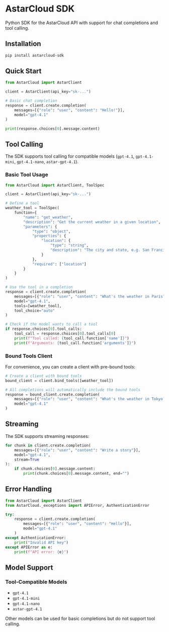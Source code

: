 # AstarCloud SDK

Python SDK for the AstarCloud API with support for chat completions and tool calling.

## Installation

```bash
pip install astarcloud-sdk
```

## Quick Start

```python
from AstarCloud import AstarClient

client = AstarClient(api_key="sk-...")

# Basic chat completion
response = client.create.completion(
    messages=[{"role": "user", "content": "Hello!"}],
    model="gpt-4.1"
)

print(response.choices[0].message.content)
```

## Tool Calling

The SDK supports tool calling for compatible models (`gpt-4.1`, `gpt-4.1-mini`, `gpt-4.1-nano`, `astar-gpt-4.1`).

### Basic Tool Usage

```python
from AstarCloud import AstarClient, ToolSpec

client = AstarClient(api_key="sk-...")

# Define a tool
weather_tool = ToolSpec(
    function={
        "name": "get_weather",
        "description": "Get the current weather in a given location",
        "parameters": {
            "type": "object",
            "properties": {
                "location": {
                    "type": "string",
                    "description": "The city and state, e.g. San Francisco, CA"
                }
            },
            "required": ["location"]
        }
    }
)

# Use the tool in a completion
response = client.create.completion(
    messages=[{"role": "user", "content": "What's the weather in Paris?"}],
    model="gpt-4.1",
    tools=[weather_tool],
    tool_choice="auto"
)

# Check if the model wants to call a tool
if response.choices[0].tool_calls:
    tool_call = response.choices[0].tool_calls[0]
    print(f"Tool called: {tool_call.function['name']}")
    print(f"Arguments: {tool_call.function['arguments']}")
```

### Bound Tools Client

For convenience, you can create a client with pre-bound tools:

```python
# Create a client with bound tools
bound_client = client.bind_tools([weather_tool])

# All completions will automatically include the bound tools
response = bound_client.create.completion(
    messages=[{"role": "user", "content": "What's the weather in Tokyo?"}],
    model="gpt-4.1"
)
```

## Streaming

The SDK supports streaming responses:

```python
for chunk in client.create.completion(
    messages=[{"role": "user", "content": "Write a story"}],
    model="gpt-4.1",
    stream=True
):
    if chunk.choices[0].message.content:
        print(chunk.choices[0].message.content, end="")
```

## Error Handling

```python
from AstarCloud import AstarClient
from AstarCloud._exceptions import APIError, AuthenticationError

try:
    response = client.create.completion(
        messages=[{"role": "user", "content": "Hello"}],
        model="gpt-4.1"
    )
except AuthenticationError:
    print("Invalid API key")
except APIError as e:
    print(f"API error: {e}")
```

## Model Support

### Tool-Compatible Models
- `gpt-4.1`
- `gpt-4.1-mini`
- `gpt-4.1-nano`
- `astar-gpt-4.1`

Other models can be used for basic completions but do not support tool calling.